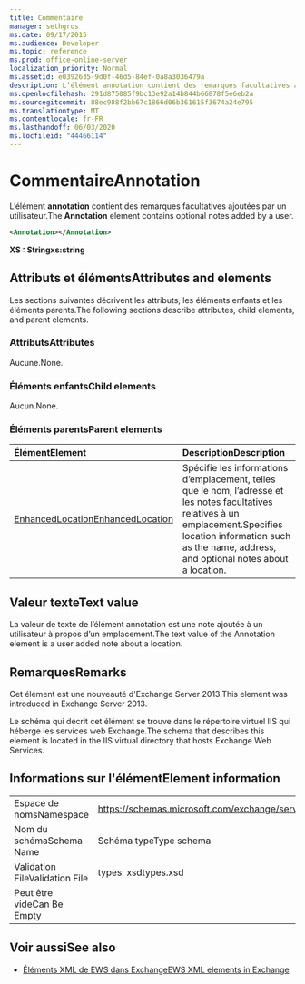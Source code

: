 ```yaml
---
title: Commentaire
manager: sethgros
ms.date: 09/17/2015
ms.audience: Developer
ms.topic: reference
ms.prod: office-online-server
localization_priority: Normal
ms.assetid: e0392635-9d0f-46d5-84ef-0a8a3036479a
description: L’élément annotation contient des remarques facultatives ajoutées par un utilisateur.
ms.openlocfilehash: 291d875085f9bc13e92a14b844b66878f5e6eb2a
ms.sourcegitcommit: 88ec988f2bb67c1866d06b361615f3674a24e795
ms.translationtype: MT
ms.contentlocale: fr-FR
ms.lasthandoff: 06/03/2020
ms.locfileid: "44466114"
---
```

# <a name="annotation"></a><span data-ttu-id="9784e-103">Commentaire</span><span class="sxs-lookup"><span data-stu-id="9784e-103">Annotation</span></span>

<span data-ttu-id="9784e-104">L’élément **annotation** contient des remarques facultatives ajoutées par un utilisateur.</span><span class="sxs-lookup"><span data-stu-id="9784e-104">The **Annotation** element contains optional notes added by a user.</span></span> 
  
```XML
<Annotation></Annotation>
```

 <span data-ttu-id="9784e-105">**XS : String**</span><span class="sxs-lookup"><span data-stu-id="9784e-105">**xs:string**</span></span>
## <a name="attributes-and-elements"></a><span data-ttu-id="9784e-106">Attributs et éléments</span><span class="sxs-lookup"><span data-stu-id="9784e-106">Attributes and elements</span></span>

<span data-ttu-id="9784e-107">Les sections suivantes décrivent les attributs, les éléments enfants et les éléments parents.</span><span class="sxs-lookup"><span data-stu-id="9784e-107">The following sections describe attributes, child elements, and parent elements.</span></span>
  
### <a name="attributes"></a><span data-ttu-id="9784e-108">Attributs</span><span class="sxs-lookup"><span data-stu-id="9784e-108">Attributes</span></span>

<span data-ttu-id="9784e-109">Aucune.</span><span class="sxs-lookup"><span data-stu-id="9784e-109">None.</span></span>
  
### <a name="child-elements"></a><span data-ttu-id="9784e-110">Éléments enfants</span><span class="sxs-lookup"><span data-stu-id="9784e-110">Child elements</span></span>

<span data-ttu-id="9784e-111">Aucun.</span><span class="sxs-lookup"><span data-stu-id="9784e-111">None.</span></span>
  
### <a name="parent-elements"></a><span data-ttu-id="9784e-112">Éléments parents</span><span class="sxs-lookup"><span data-stu-id="9784e-112">Parent elements</span></span>

|<span data-ttu-id="9784e-113">**Élément**</span><span class="sxs-lookup"><span data-stu-id="9784e-113">**Element**</span></span>|<span data-ttu-id="9784e-114">**Description**</span><span class="sxs-lookup"><span data-stu-id="9784e-114">**Description**</span></span>|
|:-----|:-----|
|[<span data-ttu-id="9784e-115">EnhancedLocation</span><span class="sxs-lookup"><span data-stu-id="9784e-115">EnhancedLocation</span></span>](enhancedlocation.md) <br/> |<span data-ttu-id="9784e-116">Spécifie les informations d’emplacement, telles que le nom, l’adresse et les notes facultatives relatives à un emplacement.</span><span class="sxs-lookup"><span data-stu-id="9784e-116">Specifies location information such as the name, address, and optional notes about a location.</span></span>  <br/> |
   
## <a name="text-value"></a><span data-ttu-id="9784e-117">Valeur texte</span><span class="sxs-lookup"><span data-stu-id="9784e-117">Text value</span></span>

<span data-ttu-id="9784e-118">La valeur de texte de l’élément annotation est une note ajoutée à un utilisateur à propos d’un emplacement.</span><span class="sxs-lookup"><span data-stu-id="9784e-118">The text value of the Annotation element is a user added note about a location.</span></span>
  
## <a name="remarks"></a><span data-ttu-id="9784e-119">Remarques</span><span class="sxs-lookup"><span data-stu-id="9784e-119">Remarks</span></span>

<span data-ttu-id="9784e-120">Cet élément est une nouveauté d'Exchange Server 2013.</span><span class="sxs-lookup"><span data-stu-id="9784e-120">This element was introduced in Exchange Server 2013.</span></span>
  
<span data-ttu-id="9784e-121">Le schéma qui décrit cet élément se trouve dans le répertoire virtuel IIS qui héberge les services web Exchange.</span><span class="sxs-lookup"><span data-stu-id="9784e-121">The schema that describes this element is located in the IIS virtual directory that hosts Exchange Web Services.</span></span>
  
## <a name="element-information"></a><span data-ttu-id="9784e-122">Informations sur l'élément</span><span class="sxs-lookup"><span data-stu-id="9784e-122">Element information</span></span>

|||
|:-----|:-----|
|<span data-ttu-id="9784e-123">Espace de noms</span><span class="sxs-lookup"><span data-stu-id="9784e-123">Namespace</span></span>  <br/> |https://schemas.microsoft.com/exchange/services/2006/types  <br/> |
|<span data-ttu-id="9784e-124">Nom du schéma</span><span class="sxs-lookup"><span data-stu-id="9784e-124">Schema Name</span></span>  <br/> |<span data-ttu-id="9784e-125">Schéma type</span><span class="sxs-lookup"><span data-stu-id="9784e-125">Type schema</span></span>  <br/> |
|<span data-ttu-id="9784e-126">Validation File</span><span class="sxs-lookup"><span data-stu-id="9784e-126">Validation File</span></span>  <br/> |<span data-ttu-id="9784e-127">types. xsd</span><span class="sxs-lookup"><span data-stu-id="9784e-127">types.xsd</span></span>  <br/> |
|<span data-ttu-id="9784e-128">Peut être vide</span><span class="sxs-lookup"><span data-stu-id="9784e-128">Can Be Empty</span></span>  <br/> ||
   
## <a name="see-also"></a><span data-ttu-id="9784e-129">Voir aussi</span><span class="sxs-lookup"><span data-stu-id="9784e-129">See also</span></span>

- [<span data-ttu-id="9784e-130">Éléments XML de EWS dans Exchange</span><span class="sxs-lookup"><span data-stu-id="9784e-130">EWS XML elements in Exchange</span></span>](ews-xml-elements-in-exchange.md)

